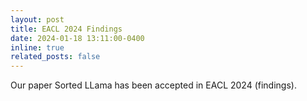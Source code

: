 ```yaml
---
layout: post
title: EACL 2024 Findings
date: 2024-01-18 13:11:00-0400
inline: true
related_posts: false
---
```


Our paper Sorted LLama has been accepted in EACL 2024 (findings).